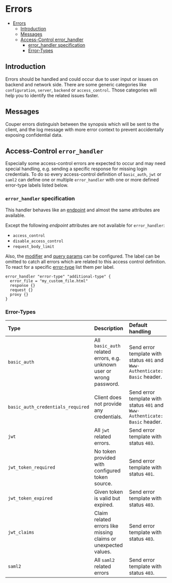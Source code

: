 # Errors

* [Errors](#errors)
    * [Introduction](#introduction)
    * [Messages](#messages)
    * [Access-Control error_handler](#access-control-error_handler)
        * [error_handler specification](#error_handler-specification)
        * [Error-Types](#error-types)

## Introduction

Errors should be handled and could occur due to user input or issues on backend and network side.
There are some generic categories like `configuration`, `server`, `backend` or `access_control`.
Those categories will help you to identify the related issues faster.

## Messages

Couper errors distinguish between the synopsis which will be sent to the client, and
the log message with more error context to prevent accidentally exposing confidential data.

## Access-Control `error_handler`

Especially some access-control errors are expected to occur and may need special handling,
e.g. sending a specific response for missing login credentials.
To do so every access-control definition of `basic_auth`, `jwt` or `saml2` can define one or multiple
`error_handler` with one or more defined error-type labels listed below.

### `error_handler` specification

This handler behaves like an [endpoint](README.md#endpoint-block) and almost the same attributes are available.

Except the following *endpoint* attributes are not available for `error_handler`: 
* `access_control`
* `disable_access_control`
* `request_body_limit`

Also, the [modifier](README.md#modifier) and [query params](README.md#query-parameter) can be configured.
The label can be omitted to catch all errors which are related to this access control definition.
To react for a specific [error-type](#error-types) list them per label.

```hcl
error_handler "error-type" "additional-type" {
  error_file = "my_custom_file.html"
  response {}
  request {}
  proxy {}
}
```

### Error-Types

| Type                              | Description                                           | Default handling |
|:----------------------------------|:------------------------------------------------------|:-----------------|
| `basic_auth`                      | All `basic_auth` related errors, e.g. unknown user or wrong password. | Send error template with status `401` and `Www-Authenticate: Basic` header. |
| `basic_auth_credentials_required` | Client does not provide any credentials. | Send error template with status `401` and `Www-Authenticate: Basic` header. |
| `jwt`                             | All `jwt` related errors. | Send error template with status `403`. |
| `jwt_token_required`              | No token provided with configured token source.  | Send error template with status `401`. |
| `jwt_token_expired`               | Given token is valid but expired. | Send error template with status `403`. |
| `jwt_claims`                      | Claim related errors like missing claims or unexpected values. | Send error template with status `403`. |
| `saml2`                           | All `saml2` related errors | Send error template with status `403`. |
